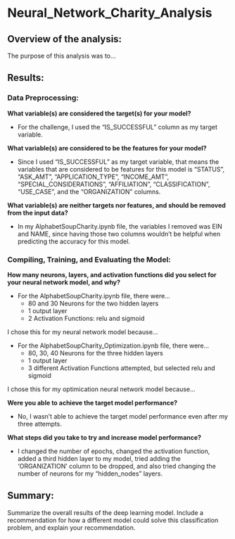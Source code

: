 # Neural_Network_Charity_Analysis
## Overview of the analysis:
The purpose of this analysis was to…

## Results:


### Data Preprocessing:

**What variable(s) are considered the target(s) for your model?**

- For the challenge, I used the “IS_SUCCESSFUL” column as my target variable.


**What variable(s) are considered to be the features for your model?**

- Since I used “IS_SUCCESSFUL” as my target variable, that means the variables that are considered to be features for this model is “STATUS”, “ASK_AMT”, “APPLICATION_TYPE”, “INCOME_AMT”, “SPECIAL_CONSIDERATIONS”, “AFFILIATION”, “CLASSIFICATION”, “USE_CASE”, and the “ORGANIZATION”  columns.

**What variable(s) are neither targets nor features, and should be removed from the input data?**

- In my AlphabetSoupCharity.ipynb file, the variables I removed was EIN and NAME, since having those two columns wouldn’t be helpful when predicting the accuracy for this model.

### Compiling, Training, and Evaluating the Model:


**How many neurons, layers, and activation functions did you select for your neural network model, and why?**

- For the AlphabetSoupCharity.ipynb file, there were…
	- 80 and 30 Neurons for the two hidden layers
	- 1 output layer
	- 2 Activation Functions: relu and sigmoid

I chose this for my neural network model because...

- For the AlphabetSoupCharity_Optimization.ipynb file, there were…
	- 80, 30, 40 Neurons for the three hidden layers
	- 1 output layer
	- 3 different Activation Functions attempted, but selected relu and sigmoid

I chose this for my optimication neural network model because...

**Were you able to achieve the target model performance?**

- No, I wasn’t able  to achieve the target model performance even after my three attempts.

**What steps did you take to try and increase model performance?**

- I changed the number of epochs, changed the activation function, added a third hidden layer to my model, tried adding the ‘ORGANIZATION’ column to be dropped, and also tried changing the number of neurons for my “hidden_nodes” layers.


## Summary: 
Summarize the overall results of the deep learning model. Include a recommendation for how a different model could solve this classification problem, and explain your recommendation.
